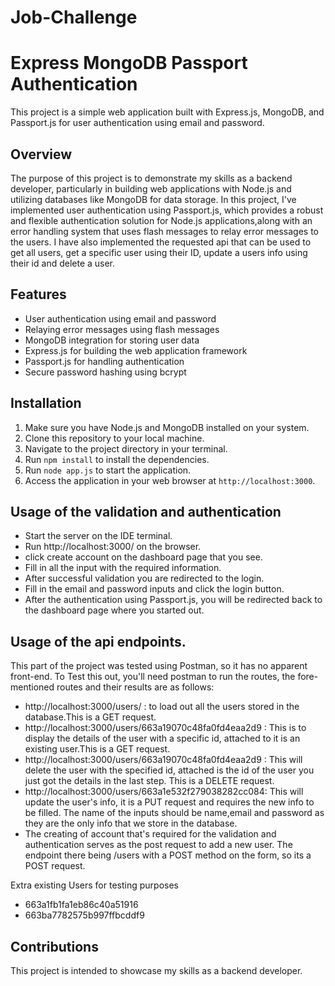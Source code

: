 # Job-Challenge

# Express MongoDB Passport Authentication

This project is a simple web application built with Express.js, MongoDB, and Passport.js for user authentication using email and password.

## Overview

The purpose of this project is to demonstrate my skills as a backend developer, particularly in building web applications with Node.js and utilizing databases like MongoDB for data storage. In this project, I've implemented user authentication using Passport.js, which provides a robust and flexible authentication solution for Node.js applications,along with an error handling system that uses flash messages to relay error messages to the users. I have also implemented the requested api that can be used to get all users, get a specific user using their ID, update a users info using their id and delete a user.

## Features

- User authentication using email and password
- Relaying error messages using flash messages
- MongoDB integration for storing user data
- Express.js for building the web application framework
- Passport.js for handling authentication
- Secure password hashing using bcrypt

## Installation

1. Make sure you have Node.js and MongoDB installed on your system.
2. Clone this repository to your local machine.
3. Navigate to the project directory in your terminal.
4. Run `npm install` to install the dependencies.
6. Run `node app.js` to start the application.
7. Access the application in your web browser at `http://localhost:3000`.

## Usage of the validation and authentication

- Start the server on the IDE terminal.
- Run http://localhost:3000/ on the browser. 
- click create account on the dashboard page that you see.
- Fill in all the input with the required information.
- After successful validation you are redirected to the login.
- Fill in the email and password inputs and click the login button.
- After the authentication using Passport.js, you will be redirected back to the dashboard page where you started out.

## Usage of the api endpoints.
This part of the project was tested using Postman, so it has no apparent front-end. 
To Test this out, you'll need postman to run the routes, the fore-mentioned routes and their results are as follows:
- http://localhost:3000/users/ : to load out all the users stored in the database.This is a GET request.
- http://localhost:3000/users/663a19070c48fa0fd4eaa2d9 : This is to display the details of the user with a specific id, attached to it is an existing user.This is a GET request.
- http://localhost:3000/users/663a19070c48fa0fd4eaa2d9 : This will delete the user with the specified id, attached is the id of the user you just got the details in the last step. 
  This is a DELETE request.
-  http://localhost:3000/users/663a1e532f279038282cc084: This will update the user's info, it is a PUT request and requires the new info to be filled. The name of the inputs 
   should be name,email and password as they are the only info that we store in the database.
-  The creating of account that's required for the validation and authentication serves as the post request to add a new user. The endpoint there being /users with a POST method 
   on the form, so its a POST request.

  Extra existing Users for testing purposes
  - 663a1fb1fa1eb86c40a51916
  - 663ba7782575b997ffbcddf9

    
## Contributions

This project is intended to showcase my skills as a backend developer.
